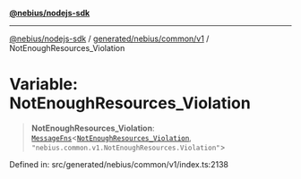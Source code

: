 [**@nebius/nodejs-sdk**](../../../../../README.md)

---

[@nebius/nodejs-sdk](../../../../../README.md) / [generated/nebius/common/v1](../README.md) / NotEnoughResources_Violation

# Variable: NotEnoughResources_Violation

> **NotEnoughResources_Violation**: [`MessageFns`](../../../../../runtime/protos/core/interfaces/MessageFns.md)\<[`NotEnoughResources_Violation`](../interfaces/NotEnoughResources_Violation.md), `"nebius.common.v1.NotEnoughResources.Violation"`\>

Defined in: src/generated/nebius/common/v1/index.ts:2138
